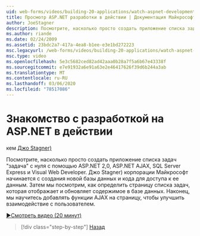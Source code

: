 ```yaml
---
uid: web-forms/videos/building-20-applications/watch-aspnet-development-in-action
title: Просмотр ASP.NET разработки в действии | Документация Майкрософт
author: JoeStagner
description: Посмотрите, насколько просто создать приложение списка задач "задача" с нуля с помощью ASP.NET 2,0, ASP.NET AJAX, SQL Server Express и Visual Web Developer. Микрофон...
ms.author: riande
ms.date: 02/24/2009
ms.assetid: 23bdc2a7-417a-4ea8-b1ee-e3e1bd272223
msc.legacyurl: /web-forms/videos/building-20-applications/watch-aspnet-development-in-action
msc.type: video
ms.openlocfilehash: 5e3c5682ced82ad42aaa0b28a7f5a6b67e43338f
ms.sourcegitcommit: e7e91932a6e91a63e2e46417626f39d6b244a3ab
ms.translationtype: MT
ms.contentlocale: ru-RU
ms.lasthandoff: 03/06/2020
ms.locfileid: "78517086"
---
```

# <a name="watch-aspnet-development-in-action"></a>Знакомство с разработкой на ASP.NET в действии

кем [Джо Stagner)](https://github.com/JoeStagner)

Посмотрите, насколько просто создать приложение списка задач "задача" с нуля с помощью ASP.NET 2,0, ASP.NET AJAX, SQL Server Express и Visual Web Developer. Джо Stagner) корпорации Майкрософт начинается с создания новой базы данных и кода для доступа к ее данным. Затем мы посмотрим, как определить страницу списка задач, которая отображает и обновляет содержимое в базе данных. Наконец, мы научитесь добавлять функции AJAX на страницу, чтобы улучшить взаимодействие с пользователем.

[&#9654;Смотреть видео (20 минут)](https://channel9.msdn.com/Blogs/ASP-NET-Site-Videos/watch-aspnet-development-in-action)

> [!div class="step-by-step"]
> [Назад](lesson-8-working-with-the-gridview-and-formview.md)
